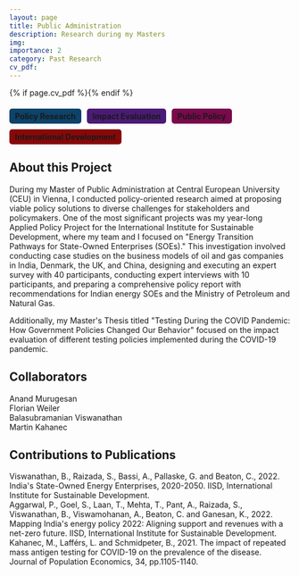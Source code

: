 ```yaml
---
layout: page
title: Public Administration
description: Research during my Masters
img: 
importance: 2
category: Past Research
cv_pdf: 
---
```


{% if page.cv_pdf %}<a href="{{ page.cv_pdf | prepend: 'assets/pdf/' | relative_url}}" target="_blank" rel="noopener noreferrer" class="float-right"><i class="fas fa-file-pdf" style="font-size: 48px;"></i></a>{% endif %}

<div style="display: flex; flex-wrap: wrap; gap: 10px; margin: 20px 0;">
    <span style="background-color: #0c436a; padding: 5px 10px; border-radius: 5px; font-weight: bold;">Policy Research</span>
    <span style="background-color: #4a1b75; padding: 5px 10px; border-radius: 5px; font-weight: bold;">Impact Evaluation</span>
    <span style="background-color: #79094b; padding: 5px 10px; border-radius: 5px; font-weight: bold;">Public Policy</span>
    <span style="background-color: #870808; padding: 5px 10px; border-radius: 5px; font-weight: bold;">International Development</span>
</div>

## About this Project

During my Master of Public Administration at Central European University (CEU) in Vienna, I conducted policy-oriented research aimed at proposing viable policy solutions to diverse challenges for stakeholders and policymakers. One of the most significant projects was my year-long Applied Policy Project for the International Institute for Sustainable Development, where my team and I focused on "Energy Transition Pathways for State-Owned Enterprises (SOEs)." This investigation involved conducting case studies on the business models of oil and gas companies in India, Denmark, the UK, and China, designing and executing an expert survey with 40 participants, conducting expert interviews with 10 participants, and preparing a comprehensive policy report with recommendations for Indian energy SOEs and the Ministry of Petroleum and Natural Gas.

Additionally, my Master's Thesis titled "Testing During the COVID Pandemic: How Government Policies Changed Our Behavior" focused on the impact evaluation of different testing policies implemented during the COVID-19 pandemic.

## Collaborators

Anand Murugesan  
Florian Weiler  
Balasubramanian Viswanathan  
Martin Kahanec

## Contributions to Publications

Viswanathan, B., Raizada, S., Bassi, A., Pallaske, G. and Beaton, C., 2022. India's State-Owned Energy Enterprises, 2020-2050. IISD, International Institute for Sustainable Development.  
Aggarwal, P., Goel, S., Laan, T., Mehta, T., Pant, A., Raizada, S., Viswanathan, B., Viswamohanan, A., Beaton, C. and Ganesan, K., 2022. Mapping India's energy policy 2022: Aligning support and revenues with a net-zero future. IISD, International Institute for Sustainable Development.  
Kahanec, M., Lafférs, L. and Schmidpeter, B., 2021. The impact of repeated mass antigen testing for COVID-19 on the prevalence of the disease. Journal of Population Economics, 34, pp.1105-1140.

